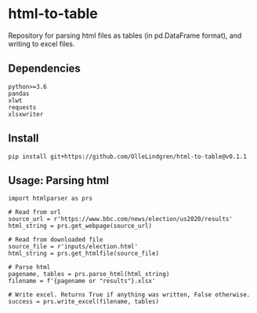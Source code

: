 # html-to-table
Repository for parsing html files as tables (in pd.DataFrame format), and writing to excel files.

## Dependencies
```
python>=3.6
pandas
xlwt
requests
xlsxwriter
```

## Install
`pip install git+https://github.com/OlleLindgren/html-to-table@v0.1.1`

## Usage: Parsing html

```
import htmlparser as prs

# Read from url
source_url = r'https://www.bbc.com/news/election/us2020/results'
html_string = prs.get_webpage(source_url)

# Read from downloaded file
source_file = r'inputs/election.html'
html_string = prs.get_htmlfile(source_file)

# Parse html
pagename, tables = prs.parse_html(html_string)
filename = f'{pagename or "results"}.xlsx'

# Write excel. Returns True if anything was written, False otherwise.
success = prs.write_excel(filename, tables)
```
